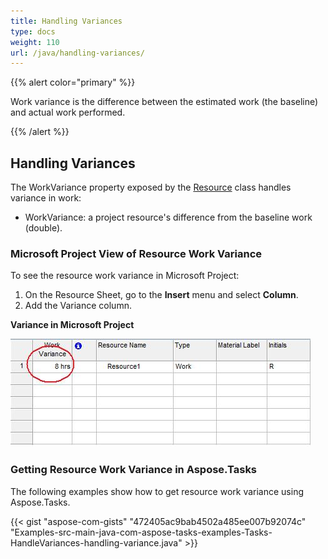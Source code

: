 ```yaml
---
title: Handling Variances
type: docs
weight: 110
url: /java/handling-variances/
---
```


{{% alert color="primary" %}} 

Work variance is the difference between the estimated work (the baseline) and actual work performed.

{{% /alert %}} 
## **Handling Variances**
The WorkVariance property exposed by the [Resource](https://apireference.aspose.com/tasks/java/com.aspose.tasks/Resource) class handles variance in work:

- WorkVariance: a project resource's difference from the baseline work (double).
### **Microsoft Project View of Resource Work Variance**
To see the resource work variance in Microsoft Project:

1. On the Resource Sheet, go to the **Insert** menu and select **Column**.
1. Add the Variance column.


**Variance in Microsoft Project** 

![todo:image_alt_text](handling-variances_1.png)
### **Getting Resource Work Variance in Aspose.Tasks**
The following examples show how to get resource work variance using Aspose.Tasks.

{{< gist "aspose-com-gists" "472405ac9bab4502a485ee007b92074c" "Examples-src-main-java-com-aspose-tasks-examples-Tasks-HandleVariances-handling-variance.java" >}}
